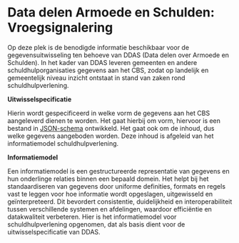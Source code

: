 # Data delen Armoede en Schulden: Vroegsignalering

Op deze plek is de benodigde informatie beschikbaar voor de gegevensuitwisseling ten behoeve van DDAS (Data delen over Armoede en Schulden). In het kader van DDAS leveren gemeenten en andere schuldhulporganisaties gegevens aan het CBS, zodat op landelijk en gemeentelijk niveau inzicht ontstaat in stand van zaken rond schuldhulpverlening.  

**Uitwisselspecificatie**

Hierin wordt gespecificeerd in welke vorm de gegevens aan het CBS aangeleverd dienen te worden. Het gaat hierbij om vorm, hiervoor is een bestand in [JSON-schema](https://json-schema.org) ontwikkeld. Het gaat ook om de inhoud, dus welke gegevens aangeboden worden. Deze inhoud is afgeleid van het informatiemodel schuldhulpverlening.  

**Informatiemodel**

Een informatiemodel is een gestructureerde representatie van gegevens en hun onderlinge relaties binnen een bepaald domein. Het helpt bij het standaardiseren van gegevens door uniforme definities, formats en regels vast te leggen voor hoe informatie wordt opgeslagen, uitgewisseld en geïnterpreteerd. Dit bevordert consistentie, duidelijkheid en interoperabiliteit tussen verschillende systemen en afdelingen, waardoor efficiëntie en datakwaliteit verbeteren. Hier is het informatiemodel voor schuldhulpverlening opgenomen, dat als basis dient voor de uitwisselspecificatie van DDAS. 

